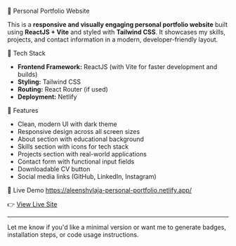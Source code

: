  🚀 Personal Portfolio Website

This is a **responsive and visually engaging personal portfolio website** built using **ReactJS + Vite** and styled with **Tailwind CSS**. It showcases my skills, projects, and contact information in a modern, developer-friendly layout.

🔧 Tech Stack

* **Frontend Framework:** ReactJS (with Vite for faster development and builds)
* **Styling:** Tailwind CSS
* **Routing:** React Router (if used)
* **Deployment:** Netlify

🌟 Features

* Clean, modern UI with dark theme
* Responsive design across all screen sizes
* About section with educational background
* Skills section with icons for tech stack
* Projects section with real-world applications
* Contact form with functional input fields
* Downloadable CV button
* Social media links (GitHub, LinkedIn, Instagram)

🔗 Live Demo
https://aleenshylaja-personal-portfolio.netlify.app/

👉 [View Live Site](https://aleenshylaja-personal-portfolio.netlify.app)

---

Let me know if you'd like a minimal version or want me to generate badges, installation steps, or code usage instructions.
